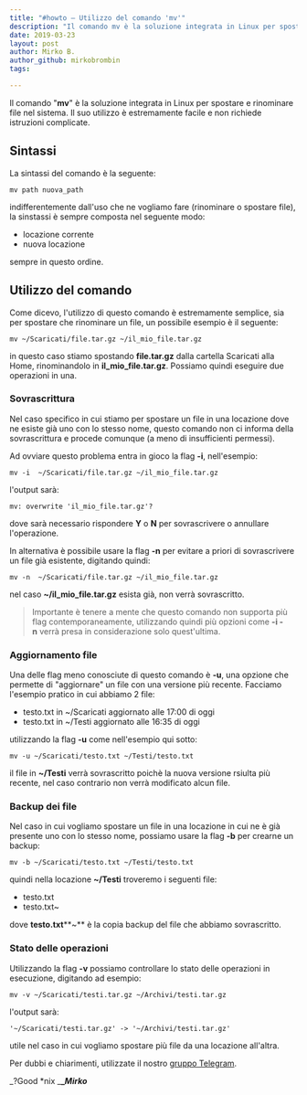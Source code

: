 ```yaml
---
title: "#howto – Utilizzo del comando 'mv'"
description: "Il comando mv è la soluzione integrata in Linux per spostare e rinominare file nel sistema. Il suo utilizzo è estremamente facile e non richiede istruzioni complicate."
date: 2019-03-23
layout: post
author: Mirko B.
author_github: mirkobrombin
tags:

---
```

Il comando "**mv**" è la soluzione integrata in Linux per spostare e rinominare file nel sistema. Il suo utilizzo è estremamente facile e non richiede istruzioni complicate.

## Sintassi

La sintassi del comando è la seguente:

    mv path nuova_path

indifferentemente dall'uso che ne vogliamo fare (rinominare o spostare file), la sinstassi è sempre composta nel seguente modo:

*   locazione corrente
*   nuova locazione

sempre in questo ordine.

## Utilizzo del comando

Come dicevo, l'utilizzo di questo comando è estremamente semplice, sia per spostare che rinominare un file, un possibile esempio è il seguente:

    mv ~/Scaricati/file.tar.gz ~/il_mio_file.tar.gz

in questo caso stiamo spostando **file.tar.gz** dalla cartella Scaricati alla Home, rinominandolo in **il_mio_file.tar.gz**. Possiamo quindi eseguire due operazioni in una.

### Sovrascrittura

Nel caso specifico in cui stiamo per spostare un file in una locazione dove ne esiste già uno con lo stesso nome, questo comando non ci informa della sovrascrittura e procede comunque (a meno di insufficienti permessi).

Ad ovviare questo problema entra in gioco la flag **-i**, nell'esempio:

    mv -i  ~/Scaricati/file.tar.gz ~/il_mio_file.tar.gz

l'output sarà:

    mv: overwrite 'il_mio_file.tar.gz'?

dove sarà necessario rispondere **Y** o **N** per sovrascrivere o annullare l'operazione.

In alternativa è possibile usare la flag **-n** per evitare a priori di sovrascrivere un file già esistente, digitando quindi:

    mv -n  ~/Scaricati/file.tar.gz ~/il_mio_file.tar.gz

nel caso **~/il_mio_file.tar.gz** esista già, non verrà sovrascritto.

> Importante è tenere a mente che questo comando non supporta più flag contemporaneamente, utilizzando quindi più opzioni come **-i -n** verrà presa in considerazione solo quest'ultima.

### Aggiornamento file

Una delle flag meno conosciute di questo comando è **-u**, una opzione che permette di "aggiornare" un file con una versione più recente. Facciamo l'esempio pratico in cui abbiamo 2 file:

*   testo.txt in ~/Scaricati aggiornato alle 17:00 di oggi
*   testo.txt in ~/Testi aggiornato alle 16:35 di oggi

utilizzando la flag **-u** come nell'esempio qui sotto:

    mv -u ~/Scaricati/testo.txt ~/Testi/testo.txt

il file in **~/Testi** verrà sovrascritto poichè la nuova versione rsiulta più recente, nel caso contrario non verrà modificato alcun file.

### Backup dei file

Nel caso in cui vogliamo spostare un file in una locazione in cui ne è già presente uno con lo stesso nome, possiamo usare la flag **-b** per crearne un backup:

    mv -b ~/Scaricati/testo.txt ~/Testi/testo.txt

quindi nella locazione **~/Testi** troveremo i seguenti file:

*   testo.txt
*   testo.txt~

dove **testo.txt****~** è la copia backup del file che abbiamo sovrascritto.

### Stato delle operazioni

Utilizzando la flag **-v** possiamo controllare lo stato delle operazioni in esecuzione, digitando ad esempio:

    mv -v ~/Scaricati/testi.tar.gz ~/Archivi/testi.tar.gz

l'output sarà:

    '~/Scaricati/testi.tar.gz' -> '~/Archivi/testi.tar.gz'

utile nel caso in cui vogliamo spostare più file da una locazione all'altra.

Per dubbi e chiarimenti, utilizzate il nostro [gruppo Telegram](https://t.me/gentedilinux).

_?Good *nix _**__Mirko_**